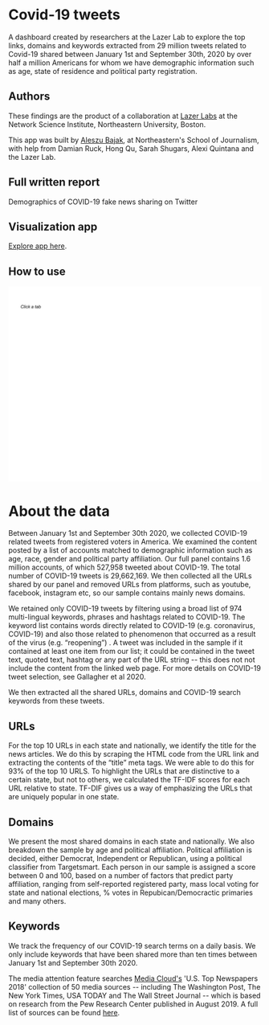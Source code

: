 # Covid-19 tweets

A dashboard created by researchers at the Lazer Lab to explore the top links, domains and keywords extracted from 29 million tweets related to Covid-19 shared between January 1st and September 30th, 2020 by over half a million Americans for whom we have demographic information such as age, state of residence and political party registration. 

## Authors

These findings are the product of a collaboration at [Lazer Labs](https://lazerlab.net/) at the Network Science Institute, Northeastern University, Boston. 

This app was built by [Aleszu Bajak](http://aleszu.com/), at Northeastern's School of Journalism, with help from Damian Ruck, Hong Qu, Sarah Shugars, Alexi Quintana and the Lazer Lab. 

## Full written report

Demographics of COVID-19 fake news sharing on Twitter

## Visualization app

[Explore app here](https://storybench.shinyapps.io/covid-tweets/).

## How to use 

![gif](https://github.com/aleszu/covid-tweets/blob/main/how-to-covid-tweets.gif)

# About the data

Between January 1st and September 30th 2020, we collected COVID-19 related tweets from registered voters in America. We examined the content posted by a list of accounts matched to demographic information such as age, race, gender and political party affiliation. Our full panel contains 1.6 million accounts, of which 527,958 tweeted about COVID-19. The total number of COVID-19 tweets is 29,662,169. We then collected all the URLs shared by our panel and removed URLs from platforms, such as youtube, facebook, instagram etc, so our sample contains mainly news domains.  

We retained only COVID-19 tweets by filtering using a broad list of 974 multi-lingual keywords, phrases and hashtags related to COVID-19. The keyword list contains words directly related to COVID-19 (e.g. coronavirus, COVID-19) and also those related to phenomenon that occurred as a result of the virus (e.g. “reopening”) . A tweet was included in the sample if it contained at least one item from our list; it could be contained in the tweet text, quoted text, hashtag or any part of the URL string -- this does not not include the content from the linked web page. For more details on COVID-19 tweet selection, see Gallagher et al 2020.

We then extracted all the shared URLs, domains and COVID-19 search keywords from these tweets.

## URLs 

For the top 10 URLs in each state and nationally, we identify the title for the news articles. We do this by scraping the HTML code from the URL link and extracting the contents of the “title” meta tags. We were able to do this for 93% of the top 10 URLS. To highlight the URLs that are distinctive to a certain state, but not to others, we calculated the TF-IDF scores for each URL relative to state. TF-DIF gives us a way of emphasizing the URLs that are uniquely popular in one state.

## Domains

We present the most shared domains in each state and nationally. We also breakdown the sample by age and political affiliation. Political affiliation is decided, either Democrat, Independent or Republican, using a political classifier from Targetsmart. Each person in our sample is assigned a score between 0 and 100, based on a number of factors that predict party affiliation, ranging from self-reported registered party, mass local voting for state and national elections, % votes in Repubican/Democractic primaries and many others.

## Keywords 

We track the frequency of our COVID-19 search terms on a daily basis. We only include keywords that have been shared more than ten times between January 1st and September 30th 2020.  

The media attention feature searches [Media Cloud's](https://mediacloud.org) 'U.S. Top Newspapers 2018' collection of 50 media sources -- including The Washington Post, The New York Times, USA TODAY and The Wall Street Journal -- which is based on research from the Pew Research Center published in August 2019. A full list of sources can be found [here](https://sources.mediacloud.org/#/collections/186572435).

